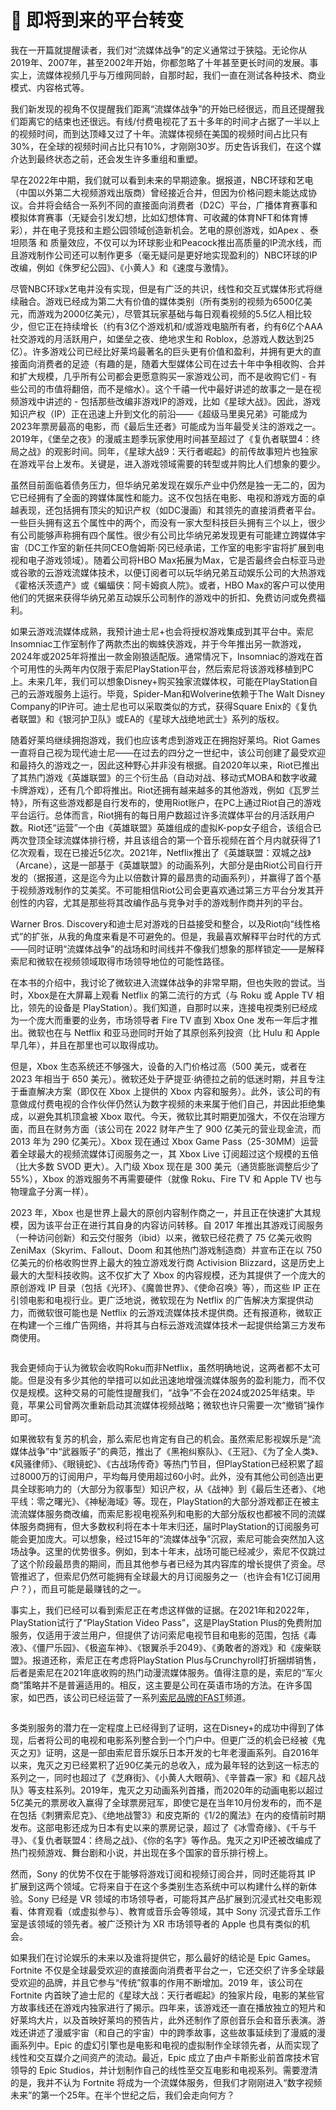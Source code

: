 # 🌭 即将到来的平台转变

我在一开篇就提醒读者，我们对“流媒体战争”的定义通常过于狭隘。无论你从2019年、2007年，甚至2002年开始，你都忽略了十年甚至更长时间的发展。事实上，流媒体视频几乎与万维网同龄，自那时起，我们一直在测试各种技术、商业模式、内容格式等。

我们新发现的视角不仅提醒我们距离“流媒体战争”的开始已经很远，而且还提醒我们距离它的结束也还很远。有线/付费电视花了五十多年的时间才占据了一半以上的视频时间，而到达顶峰又过了十年。流媒体视频在美国的视频时间占比只有30%，在全球的视频时间占比只有10%，才刚刚30岁。历史告诉我们，在这个媒介达到最终状态之前，还会发生许多重组和重塑。

早在2022年中期，我们就可以看到未来的早期迹象。据报道，NBC环球和艺电（中国以外第二大视频游戏出版商）曾经接近合并，但因为价格问题未能达成协议。合并将会结合一系列不同的直接面向消费者（D2C）平台，广播体育赛事和模拟体育赛事（无疑会引发幻想，比如幻想体育、可收藏的体育NFT和体育博彩），并在电子竞技和主题公园领域创造新机会。艺电的原创游戏，如Apex 、泰坦陨落 和 质量效应，不仅可以为环球影业和Peacock推出高质量的IP流水线，而且游戏制作公司还可以制作更多（毫无疑问是更好地实现盈利的）NBC环球的IP改编，例如《侏罗纪公园》、《小黄人》和《速度与激情》。

尽管NBC环球x艺电并没有实现，但是有广泛的共识，线性和交互式媒体形式将继续融合。游戏已经成为第二大有价值的媒体类别（所有类别的视频为6500亿美元，而游戏为2000亿美元），尽管其玩家基础与每日观看视频的5.5亿人相比较少，但它正在持续增长（约有3亿个游戏机和/或游戏电脑所有者，约有6亿个AAA社交游戏的月活跃用户，如堡垒之夜、绝地求生和 Roblox，总游戏人数达到25亿）。许多游戏公司已经比好莱坞最著名的巨头更有价值和盈利，并拥有更大的直接面向消费者的足迹（有趣的是，随着大型媒体公司在过去十年中争相收购、合并和扩大规模，几乎所有公司都会更愿意购买一家游戏公司，而不是收购它们 - 有些公司的市值将翻倍，而不是缩水）。这个千禧一代中最好讲述的故事之一是在视频游戏中讲述的 - 包括那些改编非游戏IP的游戏，比如《星球大战》。因此，游戏知识产权（IP）正在迅速上升到文化的前沿——《超级马里奥兄弟》可能成为2023年票房最高的电影，而《最后生还者》可能成为当年最受关注的游戏之一。2019年，《堡垒之夜》的漫威主题季玩家使用时间甚至超过了《复仇者联盟4：终局之战》的观影时间。同年，《星球大战9：天行者崛起》的前传故事短片也独家在游戏平台上发布。关键是，进入游戏领域需要的转型或并购比人们想象的要少。

虽然目前面临着债务压力，但华纳兄弟发现在娱乐产业中仍然是独一无二的，因为它已经拥有了全面的跨媒体属性和能力。这不仅包括在电影、电视和游戏方面的卓越表现，还包括拥有顶尖的知识产权（如DC漫画）和其领先的直接消费者平台。一些巨头拥有这五个属性中的两个，而没有一家大型科技巨头拥有三个以上，很少有公司能够声称拥有四个属性。很少有公司比华纳兄弟发现更有可能建立跨媒体宇宙（DC工作室的新任共同CEO詹姆斯·冈已经承诺，工作室的电影宇宙将扩展到电视和电子游戏领域）。随着公司将HBO Max拓展为Max，它是否最终会白标亚马逊或谷歌的云游戏流媒体技术，以便订阅者可以玩华纳兄弟互动娱乐公司的大热游戏《霍格沃茨遗产》或《蝙蝠侠：阿卡姆疯人院》。或者，HBO Max的客户可以使用他们的凭据来获得华纳兄弟互动娱乐公司制作的游戏中的折扣、免费访问或免费福利。

如果云游戏流媒体成熟，我预计迪士尼+也会将授权游戏集成到其平台中。索尼Insomniac工作室制作了两款杰出的蜘蛛侠游戏，并于今年推出另一款游戏，2024年或2025年将推出一款金刚狼适配版。通常情况下，Insomniac的游戏在首个可用性的头两年内仅限于索尼PlayStation平台，然后索尼将该游戏移植到PC上。未来几年，我们可以想象Disney+购买独家流媒体权，可能在PlayStation自己的云游戏服务上运行。毕竟，Spider-Man和Wolverine依赖于The Walt Disney Company的IP许可。迪士尼也可以采取类似的方式，获得Square Enix的《复仇者联盟》和《银河护卫队》或EA的《星球大战绝地武士》系列的版权。

随着好莱坞继续拥抱游戏，我们也应该考虑到游戏正在拥抱好莱坞。Riot Games一直将自己视为现代迪士尼——在过去的四分之一世纪中，该公司创建了最受欢迎和最持久的游戏之一，因此这种野心并非没有根据。自2020年以来，Riot已推出了其热门游戏《英雄联盟》的三个衍生品（自动对战、移动式MOBA和数字收藏卡牌游戏），还有几个即将推出。Riot还拥有越来越多的其他游戏，例如《瓦罗兰特》，所有这些游戏都是自行发布的，使用Riot账户，在PC上通过Riot自己的游戏平台运行。总体而言，Riot拥有的每日用户数超过许多流媒体平台的月活跃用户数。Riot还“运营”一个由《英雄联盟》英雄组成的虚拟K-pop女子组合，该组合已两次登顶全球流媒体排行榜，并且该组合的第一个音乐视频在首个月内就获得了1亿次观看，现在已接近5亿次。2021年，Netflix推出了《英雄联盟：双城之战》（Arcane），这是一部基于《英雄联盟》的动画系列，大部分是由Riot公司自行开发的（据报道，这是迄今为止以倍数计算的最昂贵的动画系列），并赢得了首个基于视频游戏制作的艾美奖。不可能相信Riot公司会更喜欢通过第三方平台分发其开创性的内容，尤其是那些将其改编作品与竞争对手的游戏制作商并列的平台。

Warner Bros. Discovery和迪士尼对游戏的日益接受和整合，以及Riot向“线性格式”的扩张，从我的角度来看是不可避免的。但是，我最喜欢解释平台时代的方式——同时证明“流媒体战争”的战场和时间线并不像我们想象的那样锁定——是解释索尼和微软在视频领域取得市场领导地位的可能性路径。

在本书的介绍中，我讨论了微软进入流媒体战争的非常早期，但也失败的尝试。当时，Xbox是在大屏幕上观看 Netflix 的第二流行的方式（与 Roku 或 Apple TV 相比，领先的设备是 PlayStation）。我们知道，自那时以来，连接电视类别已经成为一个庞大而重要的业务，市场领导者 Fire TV 直到 Xbox One 发布一年后才推出。微软也在与 Netflix 和亚马逊同时开始了其原创系列投资（比 Hulu 和 Apple 早几年），并且在那里也可以取得成功。

但是，Xbox 生态系统还不够强大，设备的入门价格过高（500 美元，或者在 2023 年相当于 650 美元）。微软还处于萨提亚·纳德拉之前的低迷时期，并且专注于垂直解决方案（即仅在 Xbox 上提供的 Xbox 内容和服务）。此外，该公司的有意做成付费电视的合作伙伴仍然认为数字视频的未来属于他们自己，并因此拒绝集成，以避免其机顶盒被 Xbox 取代。今天，微软比其时期更加强大，不仅在治理方面，而且在财务方面（该公司在 2022 财年产生了 900 亿美元的营业现金流，而 2013 年为 290 亿美元）。Xbox 现在通过 Xbox Game Pass（25-30MM）运营着全球最大的视频流媒体订阅服务之一，其 Xbox Live 订阅超过这个规模的五倍（比大多数 SVOD 更大）。入门级 Xbox 现在是 300 美元（通货膨胀调整后少了 55%），Xbox 的游戏服务不再需要硬件（就像 Roku、Fire TV 和 Apple TV 也与物理盒子分离一样）。

2023 年，Xbox 也是世界上最大的原创内容制作商之一，并且正在快速扩大其规模，因为该平台正在进行其自身的内容访问转移。自 2017 年推出其游戏订阅服务（一种访问创新）和云交付服务（ibid）以来，微软已经花费了 75 亿美元收购 ZeniMax（Skyrim、Fallout、Doom 和其他热门游戏制造商）并宣布正在以 750 亿美元的价格收购世界上最大的独立游戏发行商 Activision Blizzard，这是历史上最大的大型科技收购。这不仅扩大了 Xbox 的内容规模，还为其提供了一个庞大的原创游戏 IP 目录（包括《光环》、《魔兽世界》、《使命召唤》等），而这些 IP 正在引领电影和电视行业。更广泛地说，微软现在为 Netflix 的广告解决方案提供动力，而微软很可能也是 Netflix 的云游戏流媒体技术提供商。还有报道称，微软正在构建一个三维广告网络，并将其与白标云游戏流媒体技术一起提供给第三方发布商使用。

<figure><img src="../.gitbook/assets/image (22).png" alt=""><figcaption></figcaption></figure>

我会更倾向于认为微软会收购Roku而非Netflix，虽然明确地说，这两者都不太可能。但是没有多少其他的举措可以如此迅速地增强流媒体服务的盈利能力，而不仅仅是规模。这种交易的可能性提醒我们，“战争”不会在2024或2025年结束。毕竟，苹果公司曾两次重新启动其流媒体视频战略；微软也许只需要一次“撤销”操作即可。

如果微软有复苏的机会，那么索尼也肯定有自己的机会。虽然索尼影视娱乐是“流媒体战争”中“武器贩子”的典范，推出了《黑袍纠察队》、《王冠》、《为了全人类》、《风骚律师》、《眼镜蛇》、《古战场传奇》等热门节目，但PlayStation已经积累了超过8000万的订阅用户，平均每月使用超过60小时。此外，没有其他公司创造出更具全球影响力的（大部分为叙事型）知识产权，从《战神》到《最后生还者》、《地平线：零之曙光》、《神秘海域》等。现在，PlayStation的大部分游戏都正在被主流流媒体服务商改编，而索尼影视电视系列和电影的大部分版权也都被不同的流媒体服务商拥有，但大多数权利将在本十年末归还，届时PlayStation的订阅服务可能会更加庞大。可以想象，经过15年的“流媒体战争”沉寂，索尼可能会突然加入这场战争。这里的优势很多。例如，到本十年末，战场可能已经减少，索尼不仅跳过了这个阶段最昂贵的期间，而且其他参与者已经为其内容库的增长提供了资金。尽管推迟了，但索尼仍然可能拥有全球最大的月订阅服务之一（也许会有1亿订阅用户？），而且可能是最赚钱的之一。

事实上，我们已经可以看到索尼正在考虑这样做的证据。在2021年和2022年，PlayStation试行了“PlayStation Video Pass”，这是PlayStation Plus的免费附加服务，仅适用于波兰用户，但提供了访问索尼电视节目和电影的范围，包括《毒液》、《僵尸乐园》、《极盗车神》、《银翼杀手2049》、《勇敢者的游戏》和《废柴联盟》。报道还称，索尼正在考虑将PlayStation Plus与Crunchyroll打折捆绑销售，后者是索尼在2021年底收购的热门动漫流媒体服务。值得注意的是，索尼的“军火商”策略并不是普遍适用的。相反，这主要是公司在英语市场的方法。在许多国家，如巴西，该公司已经运营了一系列[索尼品牌的FAST](https://www1.folha.uol.com.br/ilustrada/2023/03/sony-lanca-canais-gratuitos-com-series-e-reality-shows-de-empreendedorismo.shtml)频道。

<figure><img src="../.gitbook/assets/image (21).png" alt=""><figcaption></figcaption></figure>

多类别服务的潜力在一定程度上已经得到了证明，这在Disney+的成功中得到了体现，后者将公司的电视和电影系列整合到一个门户中。但更广泛的机会已经被《鬼灭之刃》证明，这是一部由索尼音乐娱乐日本开发的七年老漫画系列。自2016年以来，鬼灭之刃已经累积了近90亿美元的总收入，成为最年轻的达到这一标志的系列之一，同时也超过了《芝麻街》、《小黄人大眼萌》、《辛普森一家》和《超凡战队》等支柱系列。2019年，鬼灭之刃动画系列首播，而2020年的动画电影以超过5亿美元的票房收入赢得了全球票房冠军，即使它是在当年10月份发布的，而不是在包括《刺猬索尼克》、《绝地战警3》和皮克斯的《1/2的魔法》在内的疫情前时期发布。这部电影还成为日本有史以来的票房记录，超过了《冰雪奇缘》、《千与千寻》、《复仇者联盟4：终局之战》、《你的名字》等作品。鬼灭之刃IP还被改编成了热门视频游戏、舞台剧和小说，并出现在多个国家的音乐排行榜上。

然而，Sony 的优势不仅在于能够将游戏订阅和视频订阅合并，同时还能将其 IP 扩展到这两个领域。它将来自于在这个多类别生态系统中可以构建什么样的新体验。Sony 已经是 VR 领域的市场领导者，可能将其产品扩展到沉浸式社交电影观看、体育观看（或虚拟参与）、教育或音乐会等领域，其中 Sony 沉浸式音乐工作室是该领域的领先者。被广泛预计为 XR 市场领导者的 Apple 也具有类似的机会。

如果我们在讨论娱乐的未来以及谁将提供它，那么最好的结论是 Epic Games。Fortnite 不仅是全球最受欢迎的直接面向消费者平台之一，它还交织了许多全球最受欢迎的品牌，并且它参与“传统”叙事的作用不断增加。2019 年，该公司在 Fortnite 内首映了迪士尼的《星球大战：天行者崛起》的独家片段，电影的某些官方故事线还在游戏内独家进行了揭示。四年来，该游戏还一直在播放独立的短片和好莱坞大片，以及首映好莱坞的预告片，此外还制作了原创音乐会和音乐表演。游戏还讲述了漫威宇宙（和自己的宇宙）中的跨季故事，这些故事延续到了漫威的漫画系列中。Epic 的虚幻引擎也是电影和电视的虚拟制作全球领先者，从而实现了线性和交互媒介之间资产的流动。最近，Epic 成立了由卢卡斯影业前首席技术官领导的 Epic Studios，并计划制作自己的线性至交互电影和电视系列。需要澄清的是，我并不认为 Fortnite 将成为一个流媒体服务，但我们才刚刚进入“数字视频未来”的第一个25年。在半个世纪之后，我们会走向何方？
